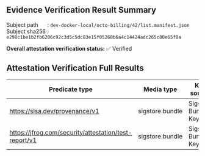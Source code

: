 ## Evidence Verification Result Summary
          
Subject path&nbsp;&nbsp;&nbsp;&nbsp;&nbsp;&nbsp;: `dev-docker-local/octo-billing/42/list.manifest.json`  
Subject sha256&nbsp;: `e298c1be1b2fb6206c92c3d5c5dc83e15f05268b6a4c14424adc265c80e65f8a`  

**Overall attestation verification status:** ✅ Verified  

## Attestation Verification Full Results
| Predicate type | Media type | Key source | Key fingerprint | Verification status | Failure reason |
|-|-|-|-|-|-|
| https://slsa.dev/provenance/v1 | sigstore.bundle | Sigstore Bundle Key | - | ✅ Verified | - |
| https://jfrog.com/security/attestation/test-report/v1 | sigstore.bundle | Sigstore Bundle Key | - | ✅ Verified | - |
